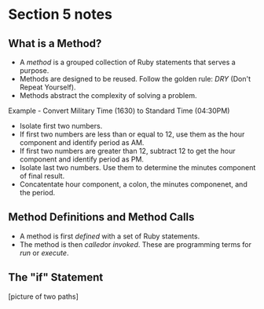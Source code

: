 # Section 5 notes
## What is a Method?

- A *method* is a grouped collection of Ruby statements that serves a purpose.
- Methods are designed to be reused. Follow the golden rule: *DRY* (Don't Repeat Yourself).
- Methods abstract the complexity of solving a problem.

Example - Convert Military Time (1630) to Standard Time (04:30PM)  
- Isolate first two numbers.
- If first two numbers are less than or equal to 12, use them as the hour component and identify period as AM.
- If first two numbers are greater than 12, subtract 12 to get the hour component and identify period as PM.
- Isolate last two numbers. Use them to determine the minutes component of final result.
- Concatentate hour component, a colon, the minutes componenet, and the period.

## Method Definitions and Method Calls
- A method is first *defined* with a set of Ruby statements.
- The method is then *called*or *invoked*. These are programming terms for *run* or *execute*.

## The "if" Statement
 [picture of two paths]


